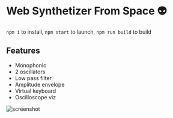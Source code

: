 
# Web Synthetizer From Space 👽

`npm i` to install, `npm start` to launch, `npm run build` to build

## Features

- Monophonic
- 2 oscillators
- Low pass filter
- Amplitude envelope
- Virtual keyboard
- Oscilloscope viz

![screenshot](https://user-images.githubusercontent.com/1481931/30545203-3de4a9a2-9c89-11e7-8660-5aa1a5084623.png)

